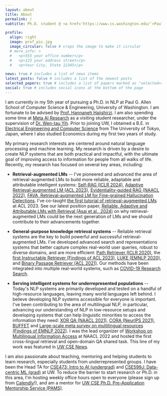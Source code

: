 ```yaml
---
layout: about
title: About
permalink: /
subtitle: Ph.D. student @ <a href='https://www.cs.washington.edu/'>Paul G. Allen School of Computer Science & Engineering, University of Washington</a><br>Visiting Student Researcher @ <a href='https://ai.meta.com/'>Meta AI</a>

profile:
  align: right
  image: prof_pic.jpg
  image_circular: false # crops the image to make it circular
  # more_info: >
  #   <p>555 your office number</p>
  #   <p>123 your address street</p>
  #   <p>Your City, State 12345</p>

news: true # includes a list of news items
latest_posts: false # includes a list of the newest posts
selected_papers: true # includes a list of papers marked as "selected={true}"
social: true # includes social icons at the bottom of the page
---
```


<!-- Write your biography here. Tell the world about yourself. Link to your favorite [subreddit](http://reddit.com). You can put a picture in, too. The code is already in, just name your picture `prof_pic.jpg` and put it in the `img/` folder.

Put your address / P.O. box / other info right below your picture. You can also disable any of these elements by editing `profile` property of the YAML header of your `_pages/about.md`. Edit `_bibliography/papers.bib` and Jekyll will render your [publications page](/al-folio/publications/) automatically.

Link to your social media connections, too. This theme is set up to use [Font Awesome icons](https://fontawesome.com/) and [Academicons](https://jpswalsh.github.io/academicons/), like the ones below. Add your Facebook, Twitter, LinkedIn, Google Scholar, or just disable all of them. -->

I am currently in my 5th year of pursuing a Ph.D. in NLP at Paul G. Allen School of Computer Science & Engineering, University of Washington. I am fortunate to be advised by [Prof. Hannaneh Hajishirzi](https://homes.cs.washington.edu/~hannaneh/index.html). I am also spending some time at [Meta AI Research](https://ai.meta.com/research/) as a visiting student researcher, under the supervision of [Dr. Wen-tau Yih](https://scottyih.org/). Prior to joining UW, I obtained a B.E. in [Electrical Engineering and Computer Science](https://www.ee.t.u-tokyo.ac.jp/en/) from The University of Tokyo, Japan, where I also studied Economics during my first two years of study.

My primary research interests are centered around natural language processing and machine learning.
My research is driven by a desire to create NLP systems that are both practical and impactful, with the ultimate goal of improving access to information for people from all walks of life.
Recently, my research has focused on several key areas, including:


- **Retrieval-augmented LMs** -- I've pioneered and advanced the area of retrieval-augmented LMs to build more reliable, adaptable and attributable intelligent systems: [Self-RAG (ICLR 2024)](https://arxiv.org/abs/2310.11511), [Adaptive Retrieval-augmented LM (ACL 2023)](https://arxiv.org/abs/2212.10511), [Evidentiality-guided RAG (NAACL 2022)](https://arxiv.org/abs/2112.08688), [FAVA, Retrieval-augmented LM for Fine-grained Hallucination Detections](https://arxiv.org/abs/2401.06855). I've co-taught [the first tutorial of retrieval-augmented LMs](https://acl2023-retrieval-lm.github.io/) at ACL 2023. See our latest position paper, [Reliable, Adaptive and Attributable LMs with Retrieval (Asai et al., 2024)](assets/pdf/ralm_position.pdf) on why retrieval-augmented LMs could be the next generation of LMs and we should contribute to their advancements together.


- **General-purpose knowledge retrieval systems** -- Reliable retrieval systems are the key to build powerful and successful retrieval-augmented LMs. I've developed advanced search and representations systems that better capture complex real-world user queries, robust to diverse domains, and are more efficient: [Path Retriever (ICLR 2020)](https://openreview.net/forum?id=SJgVHkrYDH), the [first Instructable Retriever (Findings of ACL 2023)](https://arxiv.org/abs/2211.09260), [LUKE (EMNLP 2020)](https://arxiv.org/abs/2010.01057), and [Binary Passage Retriever (ACL 2021)](https://arxiv.org/abs/2106.00882). Our methods have been integrated into multiple real-world systems, such as [COVID-19 Research Search](https://www.salesforce.com/news/stories/salesforce-research-develops-new-search-engine-to-support-the-fight-against-covid-19/).


- **Serving intelligent systems for underrepresented populations** -- Today's NLP systems are primarily developed and tested on a handful of high-resource languages, leaving many world languages left behind. I believe developing NLP systems accessible for everyone is important. I've been contributing to the area of multilingual NLP, in particular, advancing our understanding of NLP in low-resource setups and developing systems that can help linguistic minorities to access the information they need: [XOR QA (NAACL 2021)](https://arxiv.org/abs/2010.11856), [CORA (NeurIPS 2021)](https://arxiv.org/abs/2107.11976), [BUFFET](https://arxiv.org/abs/2305.14857) and [Large-scale meta survey on multilingual resources (Findings of EMNLP 2022)](https://arxiv.org/abs/2211.15649). I was the lead organizer of [Workshop on Multilingual Information Access](https://mia-workshop.github.io/) at NAACL 2022 and hosted the first cross-lingual retrieval and open-domain QA shared task. This line of my work was featured in [UW CSE News](https://news.cs.washington.edu/2022/10/20/lost-in-translation-no-more-ibm-fellowship-winner-akari-asai-asks-and-answers-big-questions-in-nlp-to-expand-information-access-to-all/).

I am also passionate about teaching, mentoring and helping students to learn research, especially students from underrepresented groups.
I have been the Head TA for [CSE473: Intro to AI (undergrad)](https://courses.cs.washington.edu/courses/cse473/23au/) and [CSE599J: Data-centric ML (grad)](https://koh.pw/cse599j/) at UW.  To reduce the barrier to start research or Ph.D. in this area, I'm hosting weekly office hours open to everyone (please sign up from [Calendly](https://calendly.com/akari-asai/office-hour)!), and am a mentor for [UW CSE Ph.D. Pre-Application Mentorship Service (PAMS)](https://www.cs.washington.edu/academics/phd/admissions/pams).
